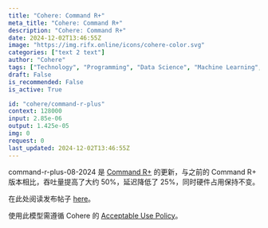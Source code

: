 ```yaml
---
title: "Cohere: Command R+"
meta_title: "Cohere: Command R+"
description: "Cohere: Command R+"
date: 2024-12-02T13:46:55Z
image: "https://img.rifx.online/icons/cohere-color.svg"
categories: ["text 2 text"]
author: "Cohere"
tags: ["Technology", "Programming", "Data Science", "Machine Learning", "Ethics"]
draft: False
is_recommended: False
is_active: True

id: "cohere/command-r-plus"
context: 128000
input: 2.85e-06
output: 1.425e-05
img: 0
request: 0
last_updated: 2024-12-02T13:46:55Z
---
```


command-r-plus-08-2024 是 [Command R+](/cohere/command-r-plus) 的更新，与之前的 Command R+ 版本相比，吞吐量提高了大约 50%，延迟降低了 25%，同时硬件占用保持不变。

在此处阅读发布帖子 [here](https://docs.cohere.com/changelog/command-gets-refreshed)。

使用此模型需遵循 Cohere 的 [Acceptable Use Policy](https://docs.cohere.com/docs/c4ai-acceptable-use-policy)。

